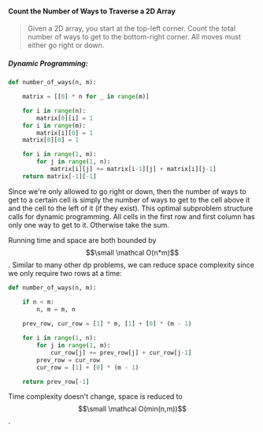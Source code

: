 #### Count the Number of Ways to Traverse a 2D Array

> Given a 2D array, you start at the top-left corner. Count the total number of ways to get to the bottom-right corner. All moves must either go right or down.

##### Dynamic Programming:

```py
def number_of_ways(n, m):

    matrix = [[0] * n for _ in range(m)]

    for i in range(n):
        matrix[0][i] = 1
    for i in range(m):
        matrix[i][0] = 1
    matrix[0][0] = 1

    for i in range(1, m):
        for j in range(1, n):
            matrix[i][j] += matrix[i-1][j] + matrix[i][j-1]
    return matrix[-1][-1]
```

Since we're only allowed to go right or down, then the number of ways to get to a certain cell is simply the number of ways to get to the cell above it and the cell to the left of it \(if they exist\). This optimal subproblem structure calls for dynamic programming. All cells in the first row and first column has only one way to get to it. Otherwise take the sum.

Running time and space are both bounded by $$\small \mathcal O(n*m)$$. Similar to many other dp problems, we can reduce space complexity since we only require two rows at a time:

```py
def number_of_ways(n, m):

    if n < m:
        n, m = m, n
        
    prev_row, cur_row = [1] * m, [1] + [0] * (m - 1)

    for i in range(1, n):
        for j in range(1, m):
            cur_row[j] += prev_row[j] + cur_row[j-1]
        prev_row = cur_row
        cur_row = [1] + [0] * (m - 1)

    return prev_row[-1]
```

Time complexity doesn't change, space is reduced to $$\small \mathcal O(min(n,m))$$.

